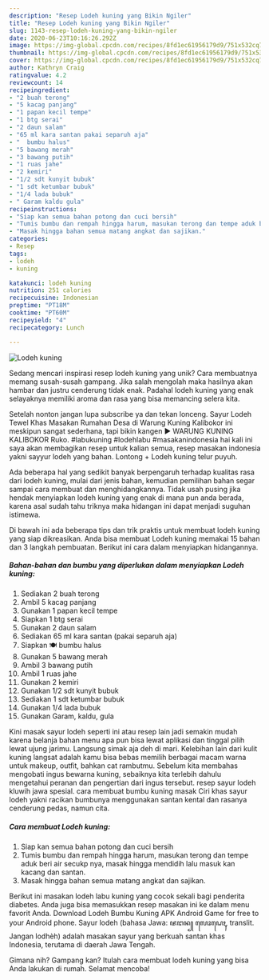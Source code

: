 ```yaml
---
description: "Resep Lodeh kuning yang Bikin Ngiler"
title: "Resep Lodeh kuning yang Bikin Ngiler"
slug: 1143-resep-lodeh-kuning-yang-bikin-ngiler
date: 2020-06-23T10:16:26.292Z
image: https://img-global.cpcdn.com/recipes/8fd1ec61956179d9/751x532cq70/lodeh-kuning-foto-resep-utama.jpg
thumbnail: https://img-global.cpcdn.com/recipes/8fd1ec61956179d9/751x532cq70/lodeh-kuning-foto-resep-utama.jpg
cover: https://img-global.cpcdn.com/recipes/8fd1ec61956179d9/751x532cq70/lodeh-kuning-foto-resep-utama.jpg
author: Kathryn Craig
ratingvalue: 4.2
reviewcount: 14
recipeingredient:
- "2 buah terong"
- "5 kacag panjang"
- "1 papan kecil tempe"
- "1 btg serai"
- "2 daun salam"
- "65 ml kara santan pakai separuh aja"
- "  bumbu halus"
- "5 bawang merah"
- "3 bawang putih"
- "1 ruas jahe"
- "2 kemiri"
- "1/2 sdt kunyit bubuk"
- "1 sdt ketumbar bubuk"
- "1/4 lada bubuk"
- " Garam kaldu gula"
recipeinstructions:
- "Siap kan semua bahan potong dan cuci bersih"
- "Tumis bumbu dan rempah hingga harum, masukan terong dan tempe aduk beri air secukp nya, masak hingga mendidih lalu masuk kan kacang dan santan."
- "Masak hingga bahan semua matang angkat dan sajikan."
categories:
- Resep
tags:
- lodeh
- kuning

katakunci: lodeh kuning 
nutrition: 251 calories
recipecuisine: Indonesian
preptime: "PT18M"
cooktime: "PT60M"
recipeyield: "4"
recipecategory: Lunch

---
```



![Lodeh kuning](https://img-global.cpcdn.com/recipes/8fd1ec61956179d9/751x532cq70/lodeh-kuning-foto-resep-utama.jpg)

Sedang mencari inspirasi resep lodeh kuning yang unik? Cara membuatnya memang susah-susah gampang. Jika salah mengolah maka hasilnya akan hambar dan justru cenderung tidak enak. Padahal lodeh kuning yang enak selayaknya memiliki aroma dan rasa yang bisa memancing selera kita.

Setelah nonton jangan lupa subscribe ya dan tekan lonceng. Sayur Lodeh Tewel Khas Masakan Rumahan Desa di Warung Kuning Kalibokor ini meskipun sangat sederhana, tapi bikin kangen ► WARUNG KUNING KALIBOKOR Ruko. #labukuning #lodehlabu #masakanindonesia hai kali ini saya akan membagikan resep untuk kalian semua, resep masakan indonesia yakni sayyur lodeh yang bahan. Lontong + Lodeh kuning telur puyuh.

Ada beberapa hal yang sedikit banyak berpengaruh terhadap kualitas rasa dari lodeh kuning, mulai dari jenis bahan, kemudian pemilihan bahan segar sampai cara membuat dan menghidangkannya. Tidak usah pusing jika hendak menyiapkan lodeh kuning yang enak di mana pun anda berada, karena asal sudah tahu triknya maka hidangan ini dapat menjadi suguhan istimewa.


Di bawah ini ada beberapa tips dan trik praktis untuk membuat lodeh kuning yang siap dikreasikan. Anda bisa membuat Lodeh kuning memakai 15 bahan dan 3 langkah pembuatan. Berikut ini cara dalam menyiapkan hidangannya.

<!--inarticleads1-->

##### Bahan-bahan dan bumbu yang diperlukan dalam menyiapkan Lodeh kuning:

1. Sediakan 2 buah terong
1. Ambil 5 kacag panjang
1. Gunakan 1 papan kecil tempe
1. Siapkan 1 btg serai
1. Gunakan 2 daun salam
1. Sediakan 65 ml kara santan (pakai separuh aja)
1. Siapkan  🍽 bumbu halus
1. Gunakan 5 bawang merah
1. Ambil 3 bawang putih
1. Ambil 1 ruas jahe
1. Gunakan 2 kemiri
1. Gunakan 1/2 sdt kunyit bubuk
1. Sediakan 1 sdt ketumbar bubuk
1. Gunakan 1/4 lada bubuk
1. Gunakan  Garam, kaldu, gula


Kini masak sayur lodeh seperti ini atau resep lain jadi semakin mudah karena belanja bahan menu apa pun bisa lewat aplikasi dan tinggal pilih lewat ujung jarimu. Langsung simak aja deh di mari. Kelebihan lain dari kulit kuning langsat adalah kamu bisa bebas memilih berbagai macam warna untuk makeup, outfit, bahkan cat rambutmu. Sebelum kita membahas mengobati ingus bewarna kuning, sebaiknya kita terlebih dahulu mengetahui peranan dan pengertian dari ingus tersebut. resep sayur lodeh kluwih jawa spesial. cara membuat bumbu kuning masak Ciri khas sayur lodeh yakni racikan bumbunya menggunakan santan kental dan rasanya cenderung pedas, namun cita. 

<!--inarticleads2-->

##### Cara membuat Lodeh kuning:

1. Siap kan semua bahan potong dan cuci bersih
1. Tumis bumbu dan rempah hingga harum, masukan terong dan tempe aduk beri air secukp nya, masak hingga mendidih lalu masuk kan kacang dan santan.
1. Masak hingga bahan semua matang angkat dan sajikan.


Berikut ini masakan lodeh labu kuning yang cocok sekali bagi penderita diabetes. Anda juga bisa memasukkan resep masakan ini ke dalam menu favorit Anda. Download Lodeh Bumbu Kuning APK Android Game for free to your Android phone. Sayur lodeh (bahasa Jawa: ꦗꦔꦤ꧀ ꦭꦺꦴꦝꦺꦃ, translit. Jangan lodhèh) adalah masakan sayur yang berkuah santan khas Indonesia, terutama di daerah Jawa Tengah. 

Gimana nih? Gampang kan? Itulah cara membuat lodeh kuning yang bisa Anda lakukan di rumah. Selamat mencoba!
